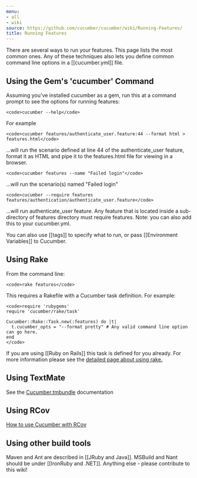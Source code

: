 ```yaml
---
menu:
- all
- wiki
source: https://github.com/cucumber/cucumber/wiki/Running-Features/
title: Running Features
---
```


There are several ways to run your features. This page lists the most common ones. Any of these techniques also lets you define common command line options in a [[cucumber.yml]] file.

## Using the Gem's 'cucumber' Command

Assuming you've installed cucumber as a gem, run this at a command prompt to see the options for running features:

```
<code>cucumber --help</code>
```

For example

```
<code>cucumber features/authenticate_user.feature:44 --format html > features.html</code>
```

...will run the scenario defined at line 44 of the authenticate_user feature, format it as HTML and pipe it to the features.html file for viewing in a browser.

```
<code>cucumber features --name "Failed login"</code>
```

...will run the scenario(s) named "Failed login"

```
<code>cucumber --require features features/authentication/authenticate_user.feature</code>
```

...will run authenticate_user feature. Any feature that is located inside a sub-directory of features directory must require features. Note: you can also add this to your cucumber.yml.

You can also use [[tags]] to specify what to run, or pass \[\[Environment Variables]] to Cucumber.

## Using Rake

From the command line:

```
<code>rake features</code>
```

This requires a Rakefile with a Cucumber task definition. For example:

```
<code>require 'rubygems'
require 'cucumber/rake/task'

Cucumber::Rake::Task.new(:features) do |t|
  t.cucumber_opts = "--format pretty" # Any valid command line option can go here.
end
</code>
```

If you are using [[Ruby on Rails]] this task is defined for you already. For more information please see the [detailed page about using rake.](http://wiki.github.com/cucumber/cucumber/using-rake)

## Using TextMate

See the [Cucumber.tmbundle](http://github.com/cucumber/cucumber-tmbundle) documentation

## Using RCov

[How to use Cucumber with RCov](http://github.com/cucumber/cucumber/wikis/using-rcov-with-cucumber-and-rails)

## Using other build tools

Maven and Ant are described in [[JRuby and Java]]. MSBuild and Nant should be under \[\[IronRuby and .NET]]. Anything else - please contribute to this wiki!

